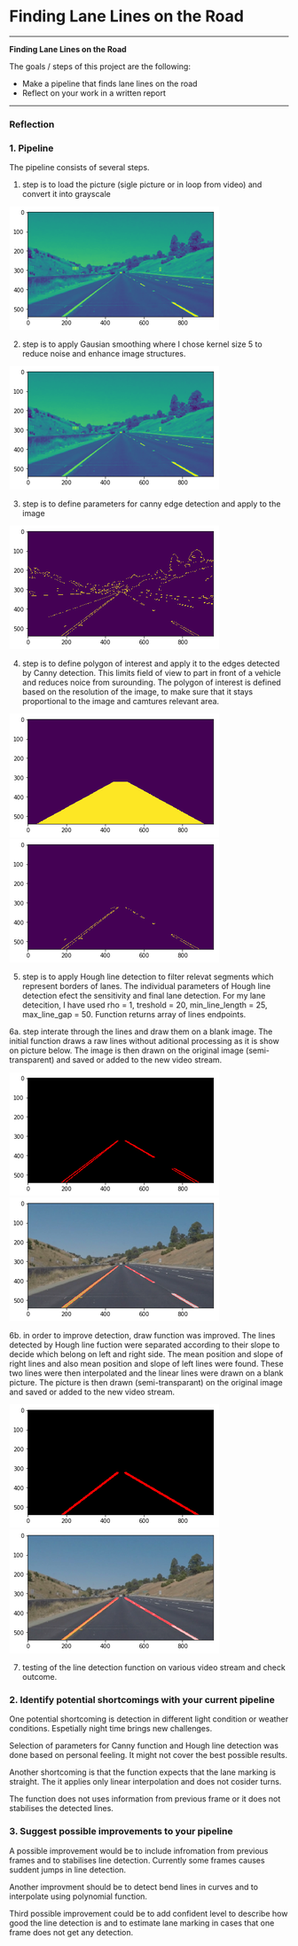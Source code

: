 # **Finding Lane Lines on the Road** 

---

**Finding Lane Lines on the Road**

The goals / steps of this project are the following:
* Make a pipeline that finds lane lines on the road
* Reflect on your work in a written report


[//]: # (Image References)

[grayscale]: ./writeup/grayscale.png "Grayscale"
[gausian]: ./writeup/blur_gray.png "Gausian smoothing"
[canny]: ./writeup/canny.png "Canny edge detection"
[mask]: ./writeup/mask.png "Polygon of interest"
[canny_mask]: ./writeup/canny_mask.png "Canny edge detection and filtered region of interest"
[raw_lines]: ./writeup/raw_lines.png "Raw lines drawn on a blank image"
[raw_lines_image]: ./writeup/raw_lines_image.png "Raw lines image drawn over original image"
[lines]: ./writeup/lines.png "Averaged and interpolated lines drawn on a blank image"
[lines_image]: ./writeup/lines_image.png "Lines image drawn over original image"

---

### Reflection

### 1. Pipeline

The pipeline consists of several steps. 

1. step is to load the picture (sigle picture or in loop from video) and convert it into grayscale

![Grayscale pic][grayscale]

2. step is to apply Gausian smoothing where I chose kernel size 5 to reduce noise and enhance image structures.

![Gausian smoothing][gausian]

3. step is to define parameters for canny edge detection and apply to the image 

![Canny detection][canny]

4. step is to define polygon of interest and apply it to the edges detected by Canny detection. This limits field of view to part in front of a vehicle and reduces noice from surounding. The polygon of interest is defined based on the resolution of the image, to make sure that it stays proportional to the image and camtures relevant area.

![Mask][mask]
![Canny_mask][canny_mask]


5. step is to apply Hough line detection to filter relevat segments which represent borders of lanes. The individual parameters of Hough line detection efect the sensitivity and final lane detection. For my lane detecition, I have used rho = 1, treshold = 20, min_line_length = 25, max_line_gap = 50. Function returns array of lines endpoints.

6a. step interate through the lines and draw them on a blank image. The initial function draws a raw lines without aditional processing as it is show on picture below. The image is then drawn on the original image (semi-transparent) and saved or added to the new video stream.

![Raw_lines][raw_lines]
![Raw_lines_image][raw_lines_image]

6b. in order to improve detection, draw function was improved. The lines detected by Hough line fuction were separated according to their slope to decide which belong on left and right side. The mean position and slope of right lines and also mean position and slope of left lines were found. These two lines were then interpolated and the linear lines were drawn on a blank picture. The picture is then drawn (semi-transparant) on the original image and saved or added to the new video stream.

![Lines][lines]
![Lines_image][lines_image]

7. testing of the line detection function on various video stream and check outcome.

### 2. Identify potential shortcomings with your current pipeline


One potential shortcoming is detection in different light condition or weather conditions. Espetially night time brings new challenges. 

Selection of parameters for Canny function and Hough line detection was done based on personal feeling. It might not cover the best possible results.

Another shortcoming is that the function expects that the lane marking is straight. The it applies only linear interpolation and does not cosider turns.

The function does not uses information from previous frame or it does not stabilises the detected lines.


### 3. Suggest possible improvements to your pipeline

A possible improvement would be to include infromation from previous frames and to stabilises line detection. Currently some frames causes suddent jumps in line detection.

Another improvment should be to detect bend lines in curves and to interpolate using polynomial function.

Third possible improvement could be to add confident level to describe how good the line detection is and to estimate lane marking in cases that one frame does not get any detection.
